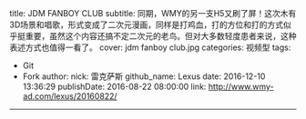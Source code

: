 title: JDM FANBOY CLUB
subtitle: 同期，WMY的另一支H5又刷了屏！这次木有3D场景和唱歌，形式变成了二次元漫画，同样是打鸡血，打的方位和打的方式似乎挺重要，虽然这个内容还搞不定二次元的老鸟。但对大多数轻度患者来说，这种表述方式也值得一看了。
cover: jdm fanboy club.jpg
categories: 视频型
tags:
  - Git
  - Fork
author:
  nick: 雷克萨斯
  github_name: Lexus
date: 2016-12-10 13:36:29
publishDate: 2016-08-22 08:00:00
link: http://www.wmy-ad.com/lexus/20160822/
---

<!-- more -->
